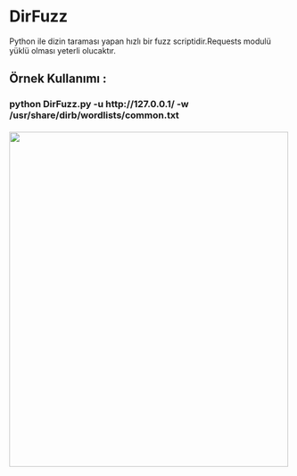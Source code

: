 # DirFuzz
Python ile dizin taraması yapan hızlı bir fuzz scriptidir.Requests modulü yüklü olması yeterli olucaktır.
<br>
<h2> Örnek Kullanımı : </h2>
<h3>python DirFuzz.py -u http://127.0.0.1/ -w /usr/share/dirb/wordlists/common.txt
<br>
<br>
  
<img src="https://i.ibb.co/3drp88n/fuzz.png" style="width:500px;height:600px;"> 
